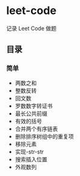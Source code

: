 # leet-code

记录 Leet Code 做题

## 目录

### 简单

- 两数之和
- 整数反转
- 回文数
- 罗数数字转证书
- 最长公共前缀
- 有效的括号
- 合并两个有序链表
- 删除排序树组中的重复项
- 移除元素
- 实现-str-str
- 搜索插入位置
- 外观数列
